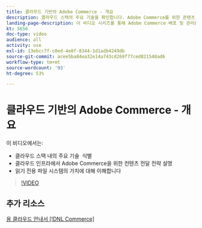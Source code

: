 ```yaml
---
title: 클라우드 기반의 Adobe Commerce - 개요
description: 클라우드 스택의 주요 기술을 확인합니다. Adobe Commerce를 위한 콘텐츠 제공 전략에 대해 자세히 설명합니다. 읽기 전용 파일 시스템의 가치에 대해 이해합니다.
landing-page-description: 이 비디오 시리즈를 통해 Adobe Commerce 배포 및 관리를 위한 클라우드 인프라에 대해 살펴보십시오.
kt: 5656
doc-type: video
audience: all
activity: use
exl-id: 13ebcc7f-c0ed-4e8f-8344-1d1adb4249db
source-git-commit: acee5ba84ea32e14a743cd269f77ced821548ad6
workflow-type: tm+mt
source-wordcount: '93'
ht-degree: 53%

---
```


# 클라우드 기반의 Adobe Commerce - 개요

이 비디오에서는:

- 클라우드 스택 내의 주요 기술 &#x200B; 식별
- 클라우드 인프라에서 Adobe Commerce을 위한 컨텐츠 전달 전략 설명
- 읽기 전용 파일 시스템의 가치에 대해 이해합니다

>[!VIDEO](https://video.tv.adobe.com/v/35298?quality=12&learn=on)

## 추가 리소스

[용 클라우드 안내서 [!DNL Commerce]](https://devdocs.magento.com/cloud/bk-cloud.html)
